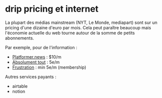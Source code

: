 # drip pricing et internet

La plupart des médias mainstream (NYT, Le Monde, mediapart) sont sur un pricing d'une dizaine d'euro par mois. Cela peut paraître beaucoup mais l'économie actuelle du web tourne autour de la somme de petits abonnements.

Par exemple, pour de l'information :

- [Platformer.news][1] : $10/m
- [Absolument tout][2] : 5e/m
- [Frustration][3] : min 5e/m (membership)


Autres services payants :
- airtable
- notion


[1]: https://www.platformer.news
[2]: https://tout.substack.com/
[3]: https://www.frustrationmagazine.fr/

